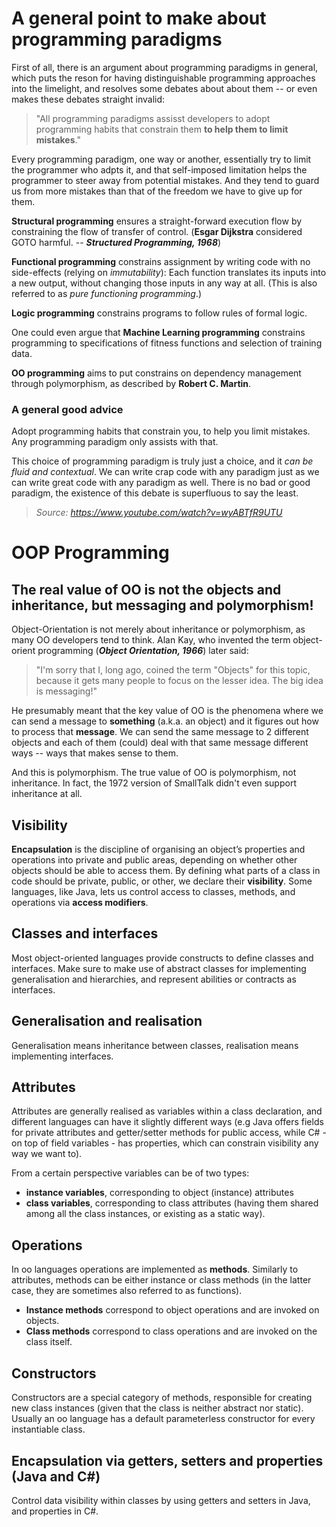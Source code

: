 # A general point to make about programming paradigms

First of all, there is an argument about programming paradigms in general, which puts the reson for having distinguishable programming approaches into the limelight, and resolves some debates about about them -- or even makes these debates straight invalid:
> "All programming paradigms assisst developers to adopt programming habits that constrain them **to help them to limit mistakes**."

Every programming paradigm, one way or another, essentially try to limit the programmer who adpts it, and that self-imposed limitation helps the programmer to steer away from potential mistakes.
And they tend to guard us from more mistakes than that of the freedom we have to give up for them.

**Structural programming** ensures a straight-forward execution flow by constraining the flow of transfer of control. (**Esgar Dijkstra** considered GOTO harmful. --  ***Structured Programming, 1968***)

**Functional programming** constrains assignment by writing code with no side-effects (relying on *immutability*): Each function translates its inputs into a new output, without changing those inputs in any way at all. (This is also referred to as *pure functioning programming*.)

**Logic programming** constrains programs to follow rules of formal logic.

One could even argue that **Machine Learning programming** constrains programming to specifications of fitness functions and selection of training data.

**OO programming** aims to put constrains on dependency management through polymorphism, as described by **Robert C. Martin**.

### A general good advice
Adopt programming habits that constrain you, to help you limit mistakes. Any programming paradigm only assists with that.

This choice of programming paradigm is truly just a choice, and it *can be fluid and contextual*. We can write crap code with any paradigm just as we can write great code with any paradigm as well. There is no bad or good paradigm, the existence of this debate is superfluous to say the least.

> *Source: https://www.youtube.com/watch?v=wyABTfR9UTU*

# OOP Programming

## The real value of OO is not the objects and inheritance, but messaging and polymorphism!
Object-Orientation is not merely about inheritance or polymorphism, as many OO developers tend to think. Alan Kay, who invented the term object-orient programming (***Object Orientation, 1966***) later said:
> "I'm sorry that I, long ago, coined the term "Objects" for this topic, because it gets many people to focus on the lesser idea. The big idea is messaging!"

He presumably meant that the key value of OO is the phenomena where we can send a message to **something** (a.k.a. an object) and it figures out how to process that **message**.
We can send the same message to 2 different objects and each of them (could) deal with that same message different ways -- ways that makes sense to them.

And this is polymorphism. The true value of OO is polymorphism, not inheritance.
In fact, the 1972 version of SmallTalk didn't even support inheritance at all.

## Visibility
**Encapsulation** is the discipline of organising an object’s properties and operations into private and public areas, depending on whether other objects should be able to access them. By defining what parts of a class in code should be private, public, or other, we declare their **visibility**.
Some languages, like Java, lets us control access to classes, methods, and operations via **access modifiers**.

## Classes and interfaces
Most object-oriented languages provide constructs to define classes and interfaces. Make sure to make use of abstract classes for implementing generalisation and hierarchies, and represent abilities or contracts as interfaces.

## Generalisation and realisation
Generalisation means inheritance between classes, realisation means implementing interfaces.

## Attributes
Attributes are generally realised as variables within a class declaration, and different languages can have it slightly different ways (e.g Java offers fields for private attributes and getter/setter methods for public access, while C# - on top of field variables - has properties, which can constrain visibility any way we want to).

From a certain perspective variables can be of two types:
- **instance variables**, corresponding to object (instance) attributes
- **class variables**, corresponding to class attributes (having them shared among all the class instances, or existing as a static way).

## Operations
In oo languages operations are implemented as **methods**. Similarly to attributes, methods can be either instance or class methods (in the latter case, they are sometimes also referred to as functions).
- **Instance methods** correspond to object operations and are invoked on objects.
- **Class methods** correspond to class operations and are invoked on the class itself.

## Constructors
Constructors are a special category of methods, responsible for creating new class instances (given that the class is neither abstract nor static). Usually an oo language has a default parameterless constructor for every instantiable class.

## Encapsulation via getters, setters and properties (Java and C#)
Control data visibility within classes by using getters and setters in Java, and properties in C#.

